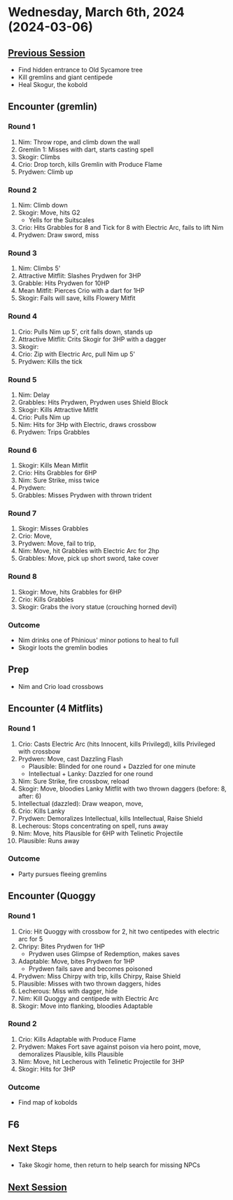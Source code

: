 # Wednesday, March 6th, 2024 (2024-03-06)

## [Previous Session](./2024-02-28.md)

- Find hidden entrance to Old Sycamore tree
- Kill gremlins and giant centipede
- Heal Skogur, the kobold

## Encounter (gremlin)

### Round 1

1. Nim: Throw rope, and climb down the wall
1. Gremlin 1: Misses with dart, starts casting spell
1. Skogir: Climbs
1. Crio: Drop torch, kills Gremlin with Produce Flame
1. Prydwen: Climb up

### Round 2

1. Nim: Climb down
1. Skogir: Move, hits G2
   - Yells for the Suitscales
1. Crio: Hits Grabbles for 8 and Tick for 8 with Electric Arc, fails to lift Nim
1. Prydwen: Draw sword, miss

### Round 3

1. Nim: Climbs 5'
1. Attractive Mitflit: Slashes Prydwen for 3HP
1. Grabble: Hits Prydwen for 10HP
1. Mean Mitfit: Pierces Crio with a dart for 1HP
1. Skogir: Fails will save, kills Flowery Mitfit

### Round 4

1. Crio: Pulls Nim up 5', crit falls down, stands up
1. Attractive Mitflit: Crits Skogir for 3HP with a dagger
1. Skogir: 
1. Crio: Zip with Electric Arc, pull Nim up 5'
1. Prydwen: Kills the tick

### Round 5

1. Nim: Delay
1. Grabbles: Hits Prydwen, Prydwen uses Shield Block
1. Skogir: Kills Attractive Mitfit
1. Crio: Pulls Nim up
1. Nim: Hits for 3Hp with Electric, draws crossbow
1. Prydwen: Trips Grabbles

### Round 6

1. Skogir: Kills Mean Mitflit
1. Crio: Hits Grabbles for 6HP
1. Nim: Sure Strike, miss twice
1. Prydwen: 
1. Grabbles: Misses Prydwen with thrown trident

### Round 7

1. Skogir: Misses Grabbles
1. Crio: Move, 
1. Prydwen: Move, fail to trip, 
1. Nim: Move, hit Grabbles with Electric Arc for 2hp
1. Grabbles: Move, pick up short sword, take cover

### Round 8

1. Skogir: Move, hits Grabbles for 6HP
1. Crio: Kills Grabbles
1. Skogir: Grabs the ivory statue (crouching horned devil)

### Outcome

- Nim drinks one of Phinious' minor potions to heal to full
- Skogir loots the gremlin bodies

## Prep

- Nim and Crio load crossbows

## Encounter (4 Mitflits)

### Round 1

1. Crio: Casts Electric Arc (hits Innocent, kills Privilegd), kills Privileged with crossbow
1. Prydwen: Move, cast Dazzling Flash 
   - Plausible: Blinded for one round + Dazzled for one minute
   - Intellectual + Lanky: Dazzled for one round
1. Nim: Sure Strike, fire crossbow, reload
1. Skogir: Move, bloodies Lanky Mitflit with two thrown daggers (before: 8, after: 6)
1. Intellectual (dazzled): Draw weapon, move, 
1. Crio: Kills Lanky
1. Prydwen: Demoralizes Intellectual, kills Intellectual, Raise Shield
1. Lecherous: Stops concentrating on spell, runs away
1. Nim: Move, hits Plausible for 6HP with Telinetic Projectile
1. Plausible: Runs away

### Outcome

- Party pursues fleeing gremlins

## Encounter (Quoggy 

### Round 1

1. Crio: Hit Quoggy with crossbow for 2, hit two centipedes with electric arc for 5
1. Chripy: Bites Prydwen for 1HP
   - Prydwen uses Glimpse of Redemption, makes saves
1. Adaptable: Move, bites Prydwen for 1HP
   - Prydwen fails save and becomes poisoned
1. Prydwen: Miss Chirpy with trip, kills Chirpy, Raise Shield
1. Plausible: Misses with two thrown daggers, hides
1. Lecherous: Miss with dagger, hide
1. Nim: Kill Quoggy and centipede with Electric Arc
1. Skogir: Move into flanking, bloodies Adaptable 

### Round 2

1. Crio: Kills Adaptable with Produce Flame
1. Prydwen: Makes Fort save against poison via hero point, move, demoralizes Plausible, kills Plausible
1. Nim: Move, hit Lecherous with Telinetic Projectile for 3HP
1. Skogir: Hits for 3HP

### Outcome

- Find map of kobolds 

## F6

## Next Steps

- Take Skogir home, then return to help search for missing NPCs

## [Next Session](./2024-XX-XX.md)

